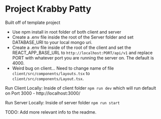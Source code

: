 # Project Krabby Patty
Built off of template project 

- Use npm install in root folder of both client and server
- Create a .env file inside the root of the Server folder and set DATABASE_URI to your local mongo uri.
- Create a .env file inside of the root of the client and set the REACT_APP_BASE_URL to `http://localhost:PORT/api/v1` and replace PORT with whatever port you are running the server on. The default is 4000.
- Weird bug on client... Need to change name of file `client/src/components/layouts.tsx` to `client/src/components/Layout.tsx`.

Run Client Locally:
  Inside of client folder `npm run dev` which will run default on Port 3000 - http://localhost:3000/ 
  
Run Server Locally:
  Inside of server folder `npm run start`

TODO: Add more relevant info to the readme.
